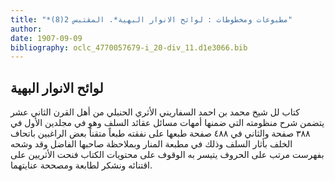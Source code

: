 ```yaml
---
title: "*مطبوعات ومخطوطات : لوائح الانوار البهية*. المقتبس 2(8)"
author: 
date: 1907-09-09
bibliography: oclc_4770057679-i_20-div_11.d1e3066.bib
---
```




##  لوائح الانوار البهية 


 كتاب لل  شيخ محمد بن احمد السفاريني الأثري الحنبلي  من أهل القرن الثاني  عشر  يتضمن شرح منظومته التي ضمنها أمهات مسائل عقائد السلف وهو في مجلدين الأول في  ٣٨٨  صفحة والثاني في  ٤٨٨  صفحة طبعها على نفقته طبعاً متقناً بعض الراغبين باتحاف   الخلف بأثار السلف وذلك في مطبعة المنار وبملاحظة صاحبها الفاضل وقد وشحه بفهرست مرتب على الحروف يتيسر به الوقوف على محتويات الكتاب فنحت الأثريين على اقتنائه ونشكر لطابعة ومصححة عنايتهما.  
